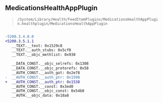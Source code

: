 ## MedicationsHealthAppPlugin

> `/System/Library/Health/FeedItemPlugins/MedicationsHealthAppPlugin.healthplugin/MedicationsHealthAppPlugin`

```diff

-5200.3.4.0.0
+5200.3.5.1.1
   __TEXT.__text: 0x1529c8
   __TEXT.__auth_stubs: 0x5cf0
   __TEXT.__objc_methlist: 0x930

   __DATA_CONST.__objc_selrefs: 0x1308
   __DATA_CONST.__objc_protorefs: 0x58
   __AUTH_CONST.__auth_got: 0x2e78
-  __AUTH_CONST.__auth_ptr: 0x1598
+  __AUTH_CONST.__auth_ptr: 0x1538
   __AUTH_CONST.__const: 0x3ed0
   __AUTH_CONST.__objc_const: 0x54b0
   __AUTH.__objc_data: 0x18a8

```
